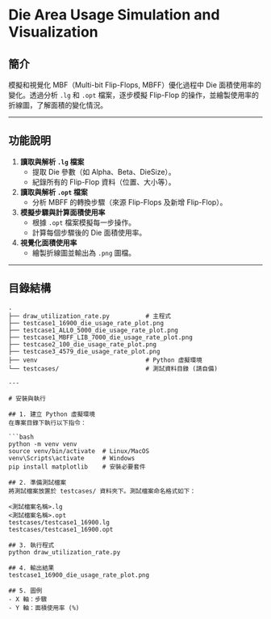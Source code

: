 # Die Area Usage Simulation and Visualization

## 簡介
模擬和視覺化 MBF（Multi-bit Flip-Flops, MBFF）優化過程中 Die 面積使用率的變化。透過分析 `.lg` 和 `.opt` 檔案，逐步模擬 Flip-Flop 的操作，並繪製使用率的折線圖，了解面積的變化情況。

---

## 功能說明
1. **讀取與解析 `.lg` 檔案**  
   - 提取 Die 參數（如 Alpha、Beta、DieSize）。
   - 紀錄所有的 Flip-Flop 資料（位置、大小等）。
2. **讀取與解析 `.opt` 檔案**  
   - 分析 MBFF 的轉換步驟（來源 Flip-Flops 及新增 Flip-Flop）。
3. **模擬步驟與計算面積使用率**  
   - 根據 `.opt` 檔案模擬每一步操作。
   - 計算每個步驟後的 Die 面積使用率。
4. **視覺化面積使用率**  
   - 繪製折線圖並輸出為 `.png` 圖檔。

---

## 目錄結構
```plaintext
.
├── draw_utilization_rate.py          # 主程式
├── testcase1_16900_die_usage_rate_plot.png
├── testcase1_ALL0_5000_die_usage_rate_plot.png
├── testcase1_MBFF_LIB_7000_die_usage_rate_plot.png
├── testcase2_100_die_usage_rate_plot.png
├── testcase3_4579_die_usage_rate_plot.png
├── venv                              # Python 虛擬環境
└── testcases/                        # 測試資料目錄 (請自備)

---

# 安裝與執行

## 1. 建立 Python 虛擬環境
在專案目錄下執行以下指令：

```bash
python -m venv venv
source venv/bin/activate  # Linux/MacOS
venv\Scripts\activate     # Windows
pip install matplotlib    # 安裝必要套件

## 2. 準備測試檔案
將測試檔案放置於 testcases/ 資料夾下。測試檔案命名格式如下：

<測試檔案名稱>.lg
<測試檔案名稱>.opt
testcases/testcase1_16900.lg
testcases/testcase1_16900.opt

## 3. 執行程式
python draw_utilization_rate.py

## 4. 輸出結果
testcase1_16900_die_usage_rate_plot.png

## 5. 圖例
- X 軸：步驟
- Y 軸：面積使用率 (%)




